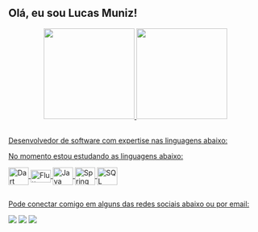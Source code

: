 ## Olá, eu sou Lucas Muniz!
<div align="center">
  <a href="https://github.com/lucasmuniz95">
  <img height="180em" src="https://github-readme-stats.vercel.app/api?username=lucasmuniz95&show_icons=true&theme=dark&include_all_commits=true&count_private=true"/>
  <img height="180em" src="https://github-readme-stats.vercel.app/api/top-langs/?username=lucasmuniz95&layout=compact&langs_count=7&theme=dark"/>
</div>
<div style="display: inline_block"><br>

  Desenvolvedor de software com expertise nas linguagens abaixo:

No momento estou estudando as linguagens abaixo:
<div style="display: inline_block align:"right">
  <img align="center" alt="Dart" height="35" width="40" src="https://cdn.jsdelivr.net/gh/devicons/devicon@latest/icons/dart/dart-original.svg"> 
  <img align="center" alt="Flutter" height="25" width="40" src="https://cdn.jsdelivr.net/gh/devicons/devicon@latest/icons/flutter/flutter-original.svg">
  <img align="center" alt="Java" height="35" width="40" src="https://cdn.jsdelivr.net/gh/devicons/devicon/icons/java/java-original.svg"> 
  <img align="center" alt="Spring" height="35" width="40" src="https://cdn.jsdelivr.net/gh/devicons/devicon@latest/icons/spring/spring-original-wordmark.svg"> 
  <img align="center" alt="SQL" height="35" width="40" src="=https://cdn.jsdelivr.net/gh/devicons/devicon@latest/icons/microsoftsqlserver/microsoftsqlserver-original-wordmark.svg"> 
  
</div>
    
##

Pode conectar comigo em alguns das redes sociais abaixo ou por email:

<div> 

<a href="https://instagram.com/lucasmuniz95_" target="_blank"><img src="https://img.shields.io/badge/-Instagram-%23E4405F?style=for-the-badge&logo=instagram&logoColor=white" target="blank"></a>
  <a href = "mailto:andradelucasmuniz@gmail.com"><img src="https://img.shields.io/badge/Gmail-D14836?style=for-the-badge&logo=gmail&logoColor=white" target="blank"></a>
  <a href="https://www.linkedin.com/in/lucasmuniz95/" target="blank"><img src="https://img.shields.io/badge/-LinkedIn-%230077B5?style=for-the-badge&logo=linkedin&logoColor=white" target="blank"></a>

 
</div>
